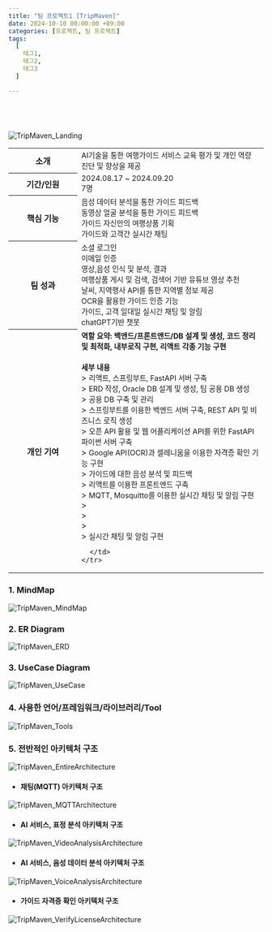 ```yaml
---
title: "팀 프로젝트1 [TripMaven]"
date: 2024-10-10 00:00:00 +09:00
categories: [프로젝트, 팀 프로젝트]
tags:
  [
    태그1,
    태그2,
    태그3
  ]

---
```


## <b><span style="color: steelblue; visibility: hidden;">TripMaven</span></b>
![TripMaven_Landing](assets/img/TripMaven_Landing.png)

<!-- 글 영역 -->
<div style="flex-grow: 1;">
  <table style=" background: none; width: 100%;">
    <tr style=" background: none;">
      <th style="width: 120px; white-space: nowrap; flex-shrink: 0; text-align:center">소개</th>
      <td>
        <span style="font-size: 90%">AI기술을 통한 여행가이드 서비스 교육 평가 및 개인 역량 진단 및 향상을 제공</span><br/>
      </td>
    </tr>
    <tr style=" background: none;">
      <th style="width: 120px; white-space: nowrap; flex-shrink: 0;text-align:center">기간/인원</th>
      <td>
        <span style="font-size: 90%">2024.08.17 ~ 2024.09.20</span><br/>
        <span style="font-size: 90%">7명</span>
      </td>
    </tr>
    <tr style=" background: none;">
      <th style="width: 120px; white-space: nowrap; flex-shrink: 0;text-align:center">핵심 기능</th>
      <td>
        <span style="font-size: 90%">음성 데이터 분석을 통한 가이드 피드백</span><br/>
        <span style="font-size: 90%">동영상 얼굴 분석을 통한 가이드 피드백</span><br/>
        <span style="font-size: 90%">가이드 자신만의 여행상품 기획</span><br/>
        <span style="font-size: 90%">가이드와 고객간 실시간 채팅</span>
      </td>
    </tr>
    <tr style=" background: none;">
      <th style="width: 120px; white-space: nowrap; flex-shrink: 0;text-align:center">팀 성과</th>
      <td>
        <span style="font-size: 90%">소셜 로그인</span><br/>
        <span style="font-size: 90%">이메일 인증</span><br/>
        <span style="font-size: 90%">영상,음성 인식 및 분석, 결과</span><br/>
        <span style="font-size: 90%">여행상품 게시 및 검색, 검색어 기반 유튜브 영상 추천</span><br/>
        <span style="font-size: 90%">날씨, 지역행사 API를 통한 지역별 정보 제공</span><br/>
        <span style="font-size: 90%">OCR을 활용한 가이드 인증 기능</span><br/>
        <span style="font-size: 90%">가이드, 고객 일대일 실시간 채팅 및 알림</span><br/>
        <span style="font-size: 90%">chatGPT기반 챗봇</span>
      </td>
    </tr>
    <tr style="border: none; background: none;">
      <th style="width: 120px; white-space: nowrap; flex-shrink: 0;text-align:center">개인 기여</th>
      <td>
        <span style="font-size: 90%; font-weight:bold">역할 요약: 백앤드/프론트앤드/DB 설계 및 생성, 코드 정리 및 최적화, 내부로직 구현, 리액트 각종 기능 구현  </span><br/><br/>
        <span style="font-size: 90%; font-weight:bold">세부 내용 </span><br/>
        > <span style="font-size: 90%">리액트, 스프링부트, FastAPI 서버 구축</span><br/>
        > <span style="font-size: 90%">ERD 작성, Oracle DB 설계 및 생성, 팀 공용 DB 생성</span><br/>
        > <span style="font-size: 90%">공용 DB 구축 및 관리</span><br/>
        > <span style="font-size: 90%">스프링부트를 이용한 백엔드 서버 구축, REST API 및 비즈니스 로직 생성</span><br/>
        > <span style="font-size: 90%">오픈 API 활용 및 웹 어플리케이션 API를 위한 FastAPI 파이썬 서버 구축</span><br/>
        > <span style="font-size: 90%">Google API(OCR)과 셀레니움을 이용한 자격증 확인 기능 구현</span><br/>
        > <span style="font-size: 90%">가이드에 대한 음성 분석 및 피드백</span><br/>
        > <span style="font-size: 90%">리액트를 이용한 프론트엔드 구축</span><br/>
        > <span style="font-size: 90%">MQTT, Mosquitto를 이용한 실시간 채팅 및 알림 구현</span><br/>
        > <span style="font-size: 90%"></span><br/>
        > <span style="font-size: 90%"></span><br/>
        > <span style="font-size: 90%"></span><br/>
        > <span style="font-size: 90%">실시간 채팅 및 알림 구현</span><br/>
        
      </td>
    </tr>
  </table>
</div>

### **1. MindMap**
![TripMaven_MindMap](assets/img/TripMaven_MindMap.png)

### **2. ER Diagram**
![TripMaven_ERD](assets/img/TripMaven_ERD.png)

### **3. UseCase Diagram**
![TripMaven_UseCase](assets/img/TripMaven_UseCase.png)

### **4. 사용한 언어/프레임워크/라이브러리/Tool**
![TripMaven_Tools](assets/img/TripMaven_Tools.png)

### **5. 전반적인 아키텍처 구조**
![TripMaven_EntireArchitecture](assets/img/TripMaven_EntireArchitecture.png)

- #### 채팅(MQTT) 아키텍처 구조
![TripMaven_MQTTArchitecture](assets/img/TripMaven_MQTTArchitecture.png)

- #### AI 서비스, 표정 분석 아키텍처 구조
![TripMaven_VideoAnalysisArchitecture](assets/img/TripMaven_VideoAnalysisArchitecture.png)

- #### AI 서비스, 음성 데이터 분석 아키텍처 구조
![TripMaven_VoiceAnalysisArchitecture](assets/img/TripMaven_VoiceAnalysisArchitecture.png)

- #### 가이드 자격증 확인 아키텍처 구조
![TripMaven_VerifyLicenseArchitecture](assets/img/TripMaven_VerifyLicenseArchitecture.png)